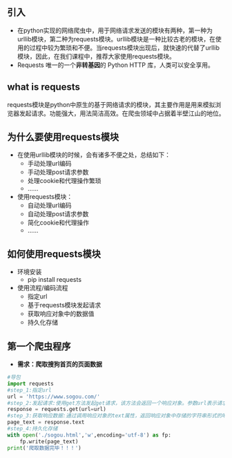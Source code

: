 ## **引入**

- 在python实现的网络爬虫中，用于网络请求发送的模块有两种，第一种为urllib模块，第二种为requests模块。urllib模块是一种比较古老的模块，在使用的过程中较为繁琐和不便。当requests模块出现后，就快速的代替了urllib模块，因此，在我们课程中，推荐大家使用requests模块。
- Requests 唯一的一个**非转基因**的 Python HTTP 库，人类可以安全享用。

## **what is requests**

requests模块是python中原生的基于网络请求的模块，其主要作用是用来模拟浏览器发起请求。功能强大，用法简洁高效。在爬虫领域中占据着半壁江山的地位。

## **为什么要使用requests模块**

- 在使用urllib模块的时候，会有诸多不便之处，总结如下：
  - 手动处理url编码
  - 手动处理post请求参数
  - 处理cookie和代理操作繁琐
  - ……
- 使用requests模块：
  - 自动处理url编码
  - 自动处理post请求参数
  - 简化cookie和代理操作
  - ……

## **如何使用requests模块**

- 环境安装
  - pip install requests
- 使用流程/编码流程
  - 指定url
  - 基于requests模块发起请求
  - 获取响应对象中的数据值
  - 持久化存储

## **第一个爬虫程序**

- **需求：爬取搜狗首页的页面数据**

```python
#导包
import requests
#step_1:指定url
url = 'https://www.sogou.com/'
#step_2:发起请求:使用get方法发起get请求，该方法会返回一个响应对象。参数url表示请求对应的url
response = requests.get(url=url)
#step_3:获取响应数据:通过调用响应对象的text属性，返回响应对象中存储的字符串形式的响应数据（页面源码数据）
page_text = response.text
#step_4:持久化存储
with open('./sogou.html','w',encoding='utf-8') as fp:
    fp.write(page_text)
print('爬取数据完毕！！！')
```

